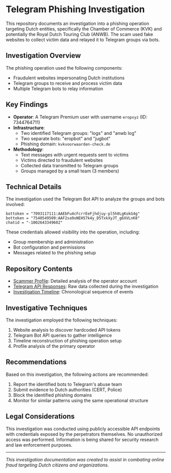 # Telegram Phishing Investigation

This repository documents an investigation into a phishing operation targeting Dutch entities, specifically the Chamber of Commerce (KVK) and potentially the Royal Dutch Touring Club (ANWB). The scam used fake websites to collect victim data and relayed it to Telegram groups via bots.

## Investigation Overview

The phishing operation used the following components:
- Fraudulent websites impersonating Dutch institutions
- Telegram groups to receive and process victim data
- Multiple Telegram bots to relay information

## Key Findings

- **Operator**: A Telegram Premium user with username `eropxyz` (ID: 7344764711)
- **Infrastructure**: 
  - Two identified Telegram groups: "logs" and "anwb log"
  - Two separate bots: "eropbot" and "jugbot"
  - Phishing domain: `kvkvoorwaarden-check.de`
- **Methodology**: 
  - Text messages with urgent requests sent to victims
  - Victims directed to fraudulent websites
  - Collected data transmitted to Telegram groups
  - Groups managed by a small team (3 members)

## Technical Details

The investigation used the Telegram Bot API to analyze the groups and bots involved:

```
bottoken = "7093117111:AAEbFu4cFcrrEeFjhdjuy-pl5h0LgKokG4g"
bottoken = "7540549509:AAF2sa9oNEH57k4y_D5TxkXyJT_g6XVLnK8"
chatid = "-1002643349602"
```

These credentials allowed visibility into the operation, including:
- Group membership and administration
- Bot configuration and permissions
- Messages related to the phishing setup

## Repository Contents

- [Scammer Profile](scammer-profile.md): Detailed analysis of the operator account
- [Telegram API Responses](telegram-api-responses.md): Raw data collected during the investigation
- [Investigation Timeline](investigation-timeline.md): Chronological sequence of events

## Investigative Techniques

The investigation employed the following techniques:
1. Website analysis to discover hardcoded API tokens
2. Telegram Bot API queries to gather intelligence
3. Timeline reconstruction of phishing operation setup
4. Profile analysis of the primary operator

## Recommendations

Based on this investigation, the following actions are recommended:
1. Report the identified bots to Telegram's abuse team
2. Submit evidence to Dutch authorities (CERT, Police)
3. Block the identified phishing domains
4. Monitor for similar patterns using the same operational structure

## Legal Considerations

This investigation was conducted using publicly accessible API endpoints with credentials exposed by the perpetrators themselves. No unauthorized access was performed. Information is being shared for security research and law enforcement purposes.

---

*This investigation documentation was created to assist in combating online fraud targeting Dutch citizens and organizations.*
